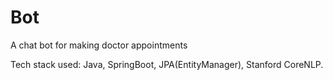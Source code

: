 # Bot
A chat bot for making doctor appointments

Tech stack used:
Java,
SpringBoot,
JPA(EntityManager),
Stanford CoreNLP.
